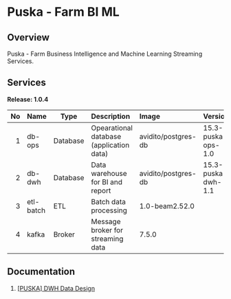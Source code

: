 # Puska - Farm BI ML

## Overview
Puska - Farm Business Intelligence and Machine Learning Streaming Services.

## Services

**Release: 1.0.4**

|No|Name|Type|Description|Image|Version|
|--:|:--|---|:--|:--|:--|
|1|db-ops|Database|Opearational database (application data)|avidito/postgres-db|15.3-puska-ops-1.0|
|2|db-dwh|Database|Data warehouse for BI and report|avidito/postgres-db|15.3-puska-dwh-1.1|
|3|etl-batch|ETL|Batch data processing|1.0-beam2.52.0|
|4|kafka|Broker|Message broker for streaming data|7.5.0|


## Documentation
1. [[PUSKA] DWH Data Design](https://docs.google.com/spreadsheets/d/12Nq72e2ZdoOw-1hXScFLmsxC-tbKiqZZFKqdH_941gE)